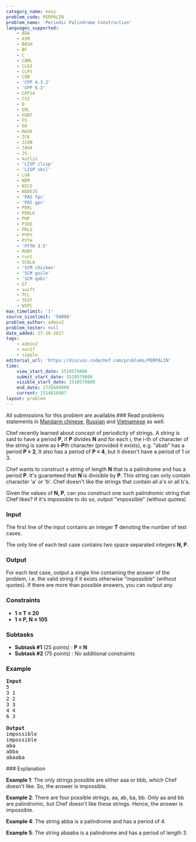 ```yaml
---
category_name: easy
problem_code: PERPALIN
problem_name: 'Periodic Palindrome Construction'
languages_supported:
    - ADA
    - ASM
    - BASH
    - BF
    - C
    - CAML
    - CLOJ
    - CLPS
    - COB
    - 'CPP 4.3.2'
    - 'CPP 6.3'
    - CPP14
    - CS2
    - D
    - ERL
    - FORT
    - FS
    - GO
    - HASK
    - ICK
    - ICON
    - JAVA
    - JS
    - kotlin
    - 'LISP clisp'
    - 'LISP sbcl'
    - LUA
    - NEM
    - NICE
    - NODEJS
    - 'PAS fpc'
    - 'PAS gpc'
    - PERL
    - PERL6
    - PHP
    - PIKE
    - PRLG
    - PYPY
    - PYTH
    - 'PYTH 3.5'
    - RUBY
    - rust
    - SCALA
    - 'SCM chicken'
    - 'SCM guile'
    - 'SCM qobi'
    - ST
    - swift
    - TCL
    - TEXT
    - WSPC
max_timelimit: '1'
source_sizelimit: '50000'
problem_author: admin2
problem_tester: null
date_added: 27-10-2017
tags:
    - admin2
    - nov17
    - simple
editorial_url: 'https://discuss.codechef.com/problems/PERPALIN'
time:
    view_start_date: 1510579800
    submit_start_date: 1510579800
    visible_start_date: 1510579800
    end_date: 1735669800
    current: 1514816007
layout: problem
---
```

All submissions for this problem are available.### Read problems statements in [Mandarin chinese](http://www.codechef.com/download/translated/NOV17/mandarin/PERPALIN.pdf), [Russian](http://www.codechef.com/download/translated/NOV17/russian/PERPALIN.pdf) and [Vietnamese](http://www.codechef.com/download/translated/NOV17/vietnamese/PERPALIN.pdf) as well.

Chef recently learned about concept of periodicity of strings. A string is said to have a period **P**, if **P** divides **N** and for each i, the i-th of character of the string is same as **i-P**th character (provided it exists), e.g. "abab" has a period **P = 2**, It also has a period of **P = 4**, but it doesn't have a period of 1 or 3.

Chef wants to construct a string of length **N** that is a palindrome and has a period **P**. It's guaranteed that **N** is divisible by **P**. This string can only contain character 'a' or 'b'. Chef doesn't like the strings that contain all a's or all b's.

Given the values of **N, P**, can you construct one such palindromic string that Chef likes? If it's impossible to do so, output "impossible" (without quotes)

### Input

The first line of the input contains an integer **T** denoting the number of test cases.

The only line of each test case contains two space separated integers **N, P**.

### Output

For each test case, output a single line containing the answer of the problem, i.e. the valid string if it exists otherwise "impossible" (without quotes). If there are more than possible answers, you can output any.

### Constraints

- **1 ≤ T ≤ 20**
- **1 ≤ P, N ≤ 105**

### Subtasks

- **Subtask #1** (25 points) : **P = N**
- **Subtask #2** (75 points) : No additional constraints

### Example

<pre>
<b>Input</b>
5
3 1
2 2
3 3
4 4
6 3

<b>Output</b>
impossible
impossible
aba
abba
abaaba
</pre>### Explanation

**Example 1**: The only strings possible are either aaa or bbb, which Chef doesn't like. So, the answer is impossible.

**Example 2**: There are four possible strings, aa, ab, ba, bb. Only aa and bb are palindromic, but Chef doesn't like these strings. Hence, the answer is impossible.

**Example 4**: The string abba is a palindrome and has a period of 4.

**Example 5**: The string abaaba is a palindrome and has a period of length 3.
